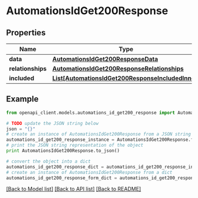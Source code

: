 # AutomationsIdGet200Response


## Properties
Name | Type | Description | Notes
------------ | ------------- | ------------- | -------------
**data** | [**AutomationsIdGet200ResponseData**](AutomationsIdGet200ResponseData.md) |  | [optional] 
**relationships** | [**AutomationsIdGet200ResponseRelationships**](AutomationsIdGet200ResponseRelationships.md) |  | [optional] 
**included** | [**List[AutomationsIdGet200ResponseIncludedInner]**](AutomationsIdGet200ResponseIncludedInner.md) |  | [optional] 

## Example

```python
from openapi_client.models.automations_id_get200_response import AutomationsIdGet200Response

# TODO update the JSON string below
json = "{}"
# create an instance of AutomationsIdGet200Response from a JSON string
automations_id_get200_response_instance = AutomationsIdGet200Response.from_json(json)
# print the JSON string representation of the object
print AutomationsIdGet200Response.to_json()

# convert the object into a dict
automations_id_get200_response_dict = automations_id_get200_response_instance.to_dict()
# create an instance of AutomationsIdGet200Response from a dict
automations_id_get200_response_form_dict = automations_id_get200_response.from_dict(automations_id_get200_response_dict)
```
[[Back to Model list]](../README.md#documentation-for-models) [[Back to API list]](../README.md#documentation-for-api-endpoints) [[Back to README]](../README.md)


